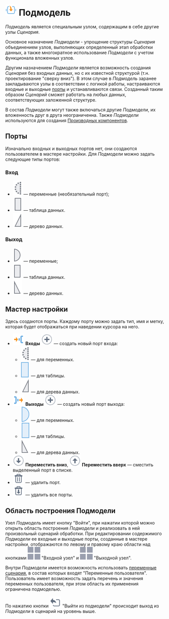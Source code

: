 # ![Подмодель](../../images/icons/components/generic_default.svg) Подмодель

*Подмодель* является специальным узлом, содержащим в себе другие узлы *Сценария*.

 Основное назначение *Подмодели* - упрощение структуры *Сценария* объединением узлов, выполняющих определенный этап обработки данных, а также многократное использование *Подмодели* с учетом функционала вложенных узлов. 
 
 Другим назначением *Подмодели* является возможность создания *Сценария* без входных данных, но с их известной структурой (т.н. проектирование "сверху вниз"). В этом случае в *Подмодель* заранее закладываются узлы в соответствии с логикой работы, настраиваются входные и выходные [порты](../../scenario/ports/README.md) и устанавливаются связи. Созданный таким образом *Сценарий* сможет работать на любых данных, соответствующих заложенной структуре.

В состав *Подмодели* могут также включаться другие *Подмодели*, их вложенность друг в друга неограниченна. Также *Подмодели* используются для создания [Производных компонентов](../../scenario/derived-component.md).

## Порты

Изначально входных и выходных портов нет, они создаются пользователем в мастере настройки. Для *Подмодели* можно задать следующие типы портов:

### Вход

* ![Входные переменные](../../images/icons/app/node/ports/inputs-optional/variable_inactive.svg) — переменные (необязательный порт);
* ![Входной источник данных](../../images/icons/app/node/ports/inputs/table_inactive.svg) — таблица данных.
* ![Входное дерево данных](../../images/icons/app/node/ports/inputs/tree_inactive.svg) — дерево данных.

### Выход

* ![Выходные переменные](../../images/icons/app/node/ports/outputs/variable_inactive.svg) — переменные;
* ![Выходной набор данных](../../images/icons/app/node/ports/outputs/table_inactive.svg) — таблица данных.
* ![Выходное дерево данных](../../images/icons/app/node/ports/outputs/tree_inactive.svg) — дерево данных.

## Мастер настройки

Здесь создаются порты. Каждому порту можно задать тип, имя и метку, которая будет отображаться при наведении курсора на него.

* ![Входы](../../images/icons/system_object_18/port-in_default.svg) **Входы** ![Новый порт](../../images/icons/toolbar-controls/plus_default.svg) — создать новый порт входа:
  * ![Для переменных](../../images/icons/app/node/ports/inputs-optional/variable_inactive.svg) — для переменных.
  * ![Для таблицы](../../images/icons/app/node/ports/inputs/table_hover.svg) — для таблицы.
  * ![Для дерева данных](../../images/icons/app/node/ports/inputs/tree_inactive.svg) — для дерева данных.
* ![Выходы](../../images/icons/system_object_18/port-out_default.svg) **Выходы** ![Новый порт](../../images/icons/toolbar-controls/plus_default.svg) — создать новый порт выхода:
  * ![Для переменных](../../images/icons/app/node/ports/outputs/variable_hover.svg) — для переменных.
  * ![Для таблицы](../../images/icons/app/node/ports/outputs/table_hover.svg) — для таблицы.
  * ![Для дерева данных](../../images/icons/app/node/ports/outputs/tree_inactive.svg) — для дерева данных.
* ![Переместить вниз](../../images/icons/toolbar-controls/movedown_default.svg) **Переместить вниз**, ![Переместить вверх](../../images/icons/toolbar-controls/moveup_default.svg) **Переместить вверх** — сместить выделенный порт в списке.
* ![Удалить порт](../../images/icons/toolbar-controls/delete_default.svg) — удалить порт.
* ![Удалить все порты](../../images/icons/toolbar-controls/delete-all_default.svg) — удалить все порты.

## Область построения Подмодели

Узел *Подмодель* имеет кнопку "Войти", при нажатии которой можно открыть область построения *Подмодели* и реализовать в ней произвольный сценарий обработки. При редактировании содержимого *Подмодели* ее входные и выходные порты, созданные в мастере настройки, отображаются по левому и правому краю области над кнопками ![Выходной узел](../../images/icons/app/node/ports/submodel-port/submodel-port_20x20.svg) "Входной узел" и ![Выходной узел](../../images/icons/app/node/ports/submodel-port/submodel-port_20x20.svg) "Выходной узел".

Внутри *Подмодели* имеется возможность использовать [переменные сценария](../../scenario/variables/scenario-variables.md), в состав которых входят "Переменные пользователя". Пользователь имеет возможность задать перечень и значения переменных пользователя, при этом область их применения ограничена подмоделью.

По нажатию кнопки ![Выйти из подмодели](../../images/icons/submodel/back.svg) "Выйти из подмодели" происходит выход из *Подмодели* в сценарий на уровень выше.
